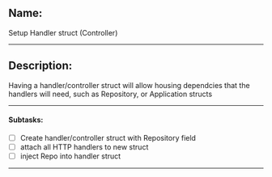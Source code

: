## Name:
Setup Handler struct (Controller)

---
## Description:
Having a handler/controller struct will allow housing dependcies that the handlers will need, such as Repository, or Application structs

---
#### Subtasks:
- [ ] Create handler/controller struct with Repository field
- [ ] attach all HTTP handlers to new struct
- [ ] inject Repo into handler struct

---